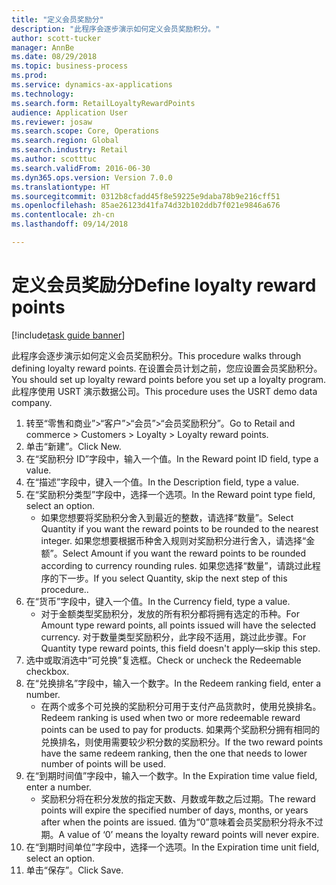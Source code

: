 ```yaml
--- 
title: "定义会员奖励分"
description: "此程序会逐步演示如何定义会员奖励积分。"
author: scott-tucker
manager: AnnBe
ms.date: 08/29/2018
ms.topic: business-process
ms.prod: 
ms.service: dynamics-ax-applications
ms.technology: 
ms.search.form: RetailLoyaltyRewardPoints
audience: Application User
ms.reviewer: josaw
ms.search.scope: Core, Operations
ms.search.region: Global
ms.search.industry: Retail
ms.author: scotttuc
ms.search.validFrom: 2016-06-30
ms.dyn365.ops.version: Version 7.0.0
ms.translationtype: HT
ms.sourcegitcommit: 0312b8cfadd45f8e59225e9daba78b9e216cff51
ms.openlocfilehash: 85ae26123d41fa74d32b102ddb7f021e9846a676
ms.contentlocale: zh-cn
ms.lasthandoff: 09/14/2018

---
```

# <a name="define-loyalty-reward-points"></a><span data-ttu-id="75998-103">定义会员奖励分</span><span class="sxs-lookup"><span data-stu-id="75998-103">Define loyalty reward points</span></span>

[!include[task guide banner](../includes/task-guide-banner.md)]

<span data-ttu-id="75998-104">此程序会逐步演示如何定义会员奖励积分。</span><span class="sxs-lookup"><span data-stu-id="75998-104">This procedure walks through defining loyalty reward points.</span></span> <span data-ttu-id="75998-105">在设置会员计划之前，您应设置会员奖励积分。</span><span class="sxs-lookup"><span data-stu-id="75998-105">You should set up loyalty reward points before you set up a loyalty program.</span></span> <span data-ttu-id="75998-106">此程序使用 USRT 演示数据公司。</span><span class="sxs-lookup"><span data-stu-id="75998-106">This procedure uses the USRT demo data company.</span></span>

1. <span data-ttu-id="75998-107">转至“零售和商业”>“客户”>“会员”>“会员奖励积分”。</span><span class="sxs-lookup"><span data-stu-id="75998-107">Go to Retail and commerce > Customers > Loyalty > Loyalty reward points.</span></span>
2. <span data-ttu-id="75998-108">单击“新建”。</span><span class="sxs-lookup"><span data-stu-id="75998-108">Click New.</span></span>
3. <span data-ttu-id="75998-109">在“奖励积分 ID”字段中，输入一个值。</span><span class="sxs-lookup"><span data-stu-id="75998-109">In the Reward point ID field, type a value.</span></span>
4. <span data-ttu-id="75998-110">在“描述”字段中，键入一个值。</span><span class="sxs-lookup"><span data-stu-id="75998-110">In the Description field, type a value.</span></span>
5. <span data-ttu-id="75998-111">在“奖励积分类型”字段中，选择一个选项。</span><span class="sxs-lookup"><span data-stu-id="75998-111">In the Reward point type field, select an option.</span></span>
    * <span data-ttu-id="75998-112">如果您想要将奖励积分舍入到最近的整数，请选择“数量”。</span><span class="sxs-lookup"><span data-stu-id="75998-112">Select Quantity if you want the reward points to be rounded to the nearest integer.</span></span> <span data-ttu-id="75998-113">如果您想要根据币种舍入规则对奖励积分进行舍入，请选择“金额”。</span><span class="sxs-lookup"><span data-stu-id="75998-113">Select Amount if you want the reward points to be rounded according to currency rounding rules.</span></span> <span data-ttu-id="75998-114">如果您选择“数量”，请跳过此程序的下一步。</span><span class="sxs-lookup"><span data-stu-id="75998-114">If you select Quantity, skip the next step of this procedure..</span></span>  
6. <span data-ttu-id="75998-115">在“货币”字段中，键入一个值。</span><span class="sxs-lookup"><span data-stu-id="75998-115">In the Currency field, type a value.</span></span>
    * <span data-ttu-id="75998-116">对于金额类型奖励积分，发放的所有积分都将拥有选定的币种。</span><span class="sxs-lookup"><span data-stu-id="75998-116">For Amount type reward points, all points issued will have the selected currency.</span></span> <span data-ttu-id="75998-117">对于数量类型奖励积分，此字段不适用，跳过此步骤。</span><span class="sxs-lookup"><span data-stu-id="75998-117">For Quantity type reward points, this field doesn't apply—skip this step.</span></span>  
7. <span data-ttu-id="75998-118">选中或取消选中“可兑换”复选框。</span><span class="sxs-lookup"><span data-stu-id="75998-118">Check or uncheck the Redeemable checkbox.</span></span>
8. <span data-ttu-id="75998-119">在“兑换排名”字段中，输入一个数字。</span><span class="sxs-lookup"><span data-stu-id="75998-119">In the Redeem ranking field, enter a number.</span></span>
    * <span data-ttu-id="75998-120">在两个或多个可兑换的奖励积分可用于支付产品货款时，使用兑换排名。</span><span class="sxs-lookup"><span data-stu-id="75998-120">Redeem ranking is used when two or more redeemable reward points can be used to pay for products.</span></span> <span data-ttu-id="75998-121">如果两个奖励积分拥有相同的兑换排名，则使用需要较少积分数的奖励积分。</span><span class="sxs-lookup"><span data-stu-id="75998-121">If the two reward points have the same redeem ranking, then the one that needs to lower number of points will be used.</span></span>  
9. <span data-ttu-id="75998-122">在“到期时间值”字段中，输入一个数字。</span><span class="sxs-lookup"><span data-stu-id="75998-122">In the Expiration time value field, enter a number.</span></span>
    * <span data-ttu-id="75998-123">奖励积分将在积分发放的指定天数、月数或年数之后过期。</span><span class="sxs-lookup"><span data-stu-id="75998-123">The reward points will expire the specified number of days, months, or years after when the points are issued.</span></span> <span data-ttu-id="75998-124">值为“0”意味着会员奖励积分将永不过期。</span><span class="sxs-lookup"><span data-stu-id="75998-124">A value of ‘0’ means the loyalty reward points will never expire.</span></span>  
10. <span data-ttu-id="75998-125">在“到期时间单位”字段中，选择一个选项。</span><span class="sxs-lookup"><span data-stu-id="75998-125">In the Expiration time unit field, select an option.</span></span>
11. <span data-ttu-id="75998-126">单击“保存”。</span><span class="sxs-lookup"><span data-stu-id="75998-126">Click Save.</span></span>


